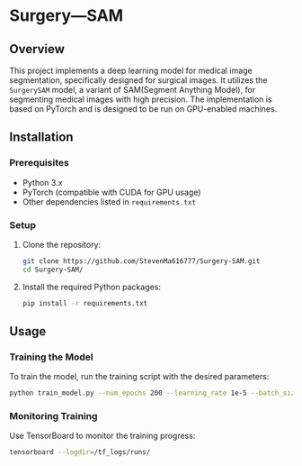 # Surgery—SAM

## Overview
This project implements a deep learning model for medical image segmentation, specifically designed for surgical images. It utilizes the `SurgerySAM` model, a variant of SAM(Segment Anything Model), for segmenting medical images with high precision. The implementation is based on PyTorch and is designed to be run on GPU-enabled machines.

## Installation

### Prerequisites
- Python 3.x
- PyTorch (compatible with CUDA for GPU usage)
- Other dependencies listed in `requirements.txt`

### Setup
1. Clone the repository:
   ```bash
   git clone https://github.com/StevenMa616777/Surgery-SAM.git
   cd Surgery-SAM/
   ```
2. Install the required Python packages:
   ```bash
   pip install -r requirements.txt
   ```

## Usage

### Training the Model
To train the model, run the training script with the desired parameters:
  ```bash
  python train_model.py --num_epochs 200 --learning_rate 1e-5 --batch_size 8 --warmup_steps 500 --num_classes 7
  ```
### Monitoring Training
Use TensorBoard to monitor the training progress:
  ```bash
  tensorboard --logdir=/tf_logs/runs/
  ```


   
